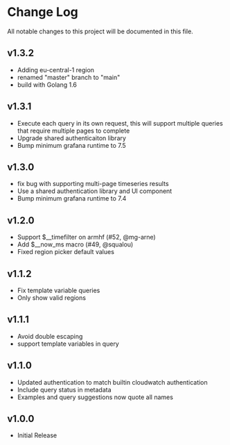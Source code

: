 # Change Log

All notable changes to this project will be documented in this file.

## v1.3.2
- Adding eu-central-1 region
- renamed "master" branch to "main"
- build with Golang 1.6

## v1.3.1
- Execute each query in its own request, this will support multiple queries that 
  require multiple pages to complete
- Upgrade shared authenticaiton library
- Bump minimum grafana runtime to 7.5

## v1.3.0
- fix bug with supporting multi-page timeseries results
- Use a shared authentication library and UI component
- Bump minimum grafana runtime to 7.4

## v1.2.0
- Support $__timefilter on armhf (#52, @mg-arne)
- Add $__now_ms macro (#49, @squalou)
- Fixed region picker default values

## v1.1.2
- Fix template variable queries
- Only show valid regions

## v1.1.1
- Avoid double escaping
- support template variables in query

## v1.1.0

- Updated authentication to match builtin cloudwatch authentication
- Include query status in metadata
- Examples and query suggestions now quote all names

## v1.0.0

- Initial Release
